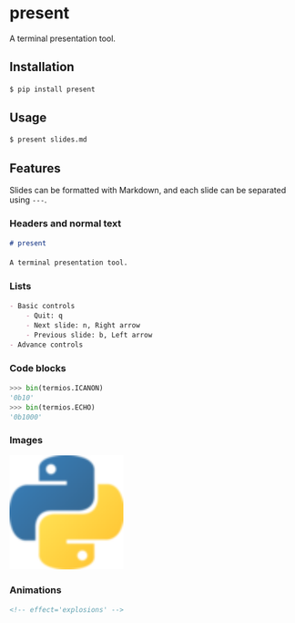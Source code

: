 # present

A terminal presentation tool.

## Installation

```bash
$ pip install present
```

## Usage

```bash
$ present slides.md
```

## Features

Slides can be formatted with Markdown, and each slide can be separated using `---`.

### Headers and normal text

```markdown
# present

A terminal presentation tool.
```

### Lists

```markdown
- Basic controls
    - Quit: q
    - Next slide: n, Right arrow
    - Previous slide: b, Left arrow
- Advance controls
```

### Code blocks

```python
>>> bin(termios.ICANON)
'0b10'
>>> bin(termios.ECHO)
'0b1000'
```

### Images

<img src="python.png" width="200" />

### Animations

```html
<!-- effect='explosions' -->
```
